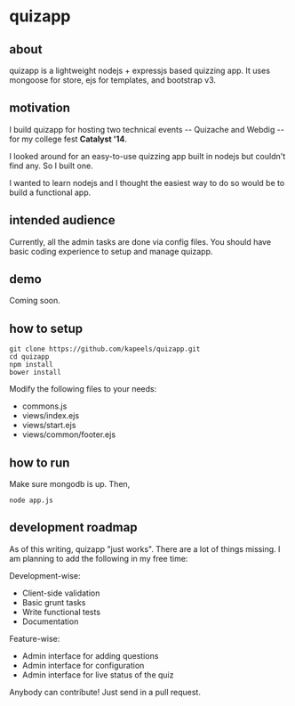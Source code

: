 quizapp
=======

about
-----

quizapp is a lightweight nodejs + expressjs based quizzing app. It uses mongoose for store, ejs for templates, and bootstrap v3.

motivation
----------

I build quizapp for hosting two technical events -- Quizache and Webdig -- for my college fest **Catalyst '14**.

I looked around for an easy-to-use quizzing app built in nodejs but couldn't find any. So I built one.

I wanted to learn nodejs and I thought the easiest way to do so would be to build a functional app.

intended audience
-----------------

Currently, all the admin tasks are done via config files. You should have basic coding experience to setup and manage quizapp.

demo
----
Coming soon.

how to setup
------------
```
git clone https://github.com/kapeels/quizapp.git
cd quizapp
npm install
bower install
```
Modify the following files to your needs:

* commons.js
* views/index.ejs
* views/start.ejs
* views/common/footer.ejs

how to run
----------

Make sure mongodb is up. Then,

```
node app.js
```

development roadmap
-------------------
As of this writing, quizapp "just works". There are a lot of things missing. I am planning to add the following in my free time:

Development-wise:

* Client-side validation
* Basic grunt tasks
* Write functional tests
* Documentation

Feature-wise:

* Admin interface for adding questions
* Admin interface for configuration
* Admin interface for live status of the quiz

Anybody can contribute! Just send in a pull request.